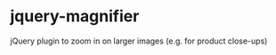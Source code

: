jquery-magnifier
================

jQuery plugin to zoom in on larger images (e.g. for product close-ups)
